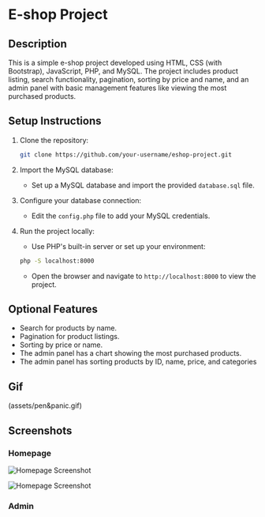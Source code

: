 # E-shop Project

## Description
This is a simple e-shop project developed using HTML, CSS (with Bootstrap), JavaScript, PHP, and MySQL. The project includes product listing, search functionality, pagination, sorting by price and name, and an admin panel with basic management features like viewing the most purchased products.

## Setup Instructions

1. Clone the repository:
   ```bash
   git clone https://github.com/your-username/eshop-project.git
   ```

2. Import the MySQL database:
   - Set up a MySQL database and import the provided `database.sql` file.

3. Configure your database connection:
   - Edit the `config.php` file to add your MySQL credentials.

4. Run the project locally:
   - Use PHP's built-in server or set up your environment:
   ```bash
   php -S localhost:8000
   ```

   - Open the browser and navigate to `http://localhost:8000` to view the project.

## Optional Features
- Search for products by name.
- Pagination for product listings.
- Sorting by price or name.
- The admin panel has a chart showing the most purchased products.
- The admin panel has sorting products by ID, name, price, and categories

## Gif

(assets/pen&panic.gif)

## Screenshots

### Homepage

![Homepage Screenshot](assets/homepage.png)

![Homepage Screenshot](assets/homepage_2.png)

### Admin

